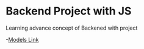 # Backend Project  with JS 
Learning advance concept of Backened with project 

-[Models Link](https://app.eraser.io/workspace/YtPqZ1VogxGy1jzIDkzj)



